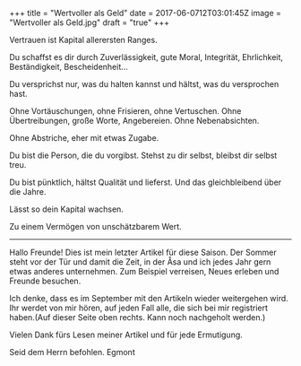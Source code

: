+++
title = "Wertvoller als Geld"
date = 2017-06-0712T03:01:45Z
image = "Wertvoller als Geld.jpg"
draft = "true"
+++

Vertrauen ist Kapital allerersten Ranges.

Du schaffst es dir durch Zuverlässigkeit, gute Moral, Integrität, Ehrlichkeit, Beständigkeit, Bescheidenheit… 

Du versprichst nur, was du halten kannst und hältst, was du versprochen hast. 

Ohne Vortäuschungen, ohne Frisieren, ohne Vertuschen. Ohne Übertreibungen, große Worte, 
Angebereien. Ohne Nebenabsichten.

Ohne Abstriche, eher mit etwas Zugabe.

Du bist die Person, die du vorgibst. Stehst zu dir selbst, bleibst dir selbst treu.

Du bist pünktlich, hältst Qualität und lieferst. Und das gleichbleibend über die Jahre. 

Lässt so dein Kapital wachsen.

Zu einem Vermögen von unschätzbarem Wert.

---------

Hallo Freunde!
Dies ist mein letzter Artikel für diese Saison. Der Sommer steht vor der Tür und damit die Zeit, in der Åsa und ich jedes Jahr gern etwas anderes unternehmen. Zum Beispiel verreisen, Neues erleben und Freunde besuchen.

Ich denke, dass es im September mit den Artikeln wieder weitergehen wird. Ihr werdet von mir hören, auf jeden Fall alle, die sich bei mir registriert haben.(Auf dieser Seite oben rechts. Kann noch nachgeholt werden.)

Vielen Dank fürs Lesen meiner Artikel und für jede Ermutigung.

Seid dem Herrn befohlen.
Egmont